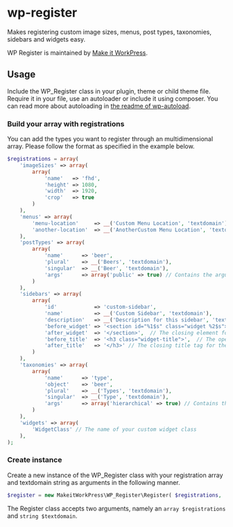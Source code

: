 # wp-register
Makes registering custom image sizes, menus, post types, taxonomies, sidebars and widgets easy. 

WP Register is maintained by [Make it WorkPress](https://www.makeitworkpress.com/wordpress-solutions/scripts/wp-register/).

## Usage
Include the WP_Register class in your plugin, theme or child theme file. Require it in your file, use an autoloader or include it using composer. You can read more about autoloading in [the readme of wp-autoload](https://github.com/makeitworkpress/wp-autoload).

### Build your array with registrations
You can add the types you want to register through an multidimensional array. Please follow the format as specified in the example below.

```php
$registrations = array(
    'imageSizes' => array(
        array(
            'name'   => 'fhd',
            'height' => 1080,
            'width'  => 1920,
            'crop'   => true
        )
    ),
    'menus' => array(
        'menu-location'     => __('Custom Menu Location', 'textdomain'),
        'another-location'  => __('AnotherCustom Menu Location', 'textdomain')
    ),     
    'postTypes' => array(
        array(
            'name'      => 'beer', 
            'plural'    => __('Beers', 'textdomain'), 
            'singular'  => __('Beer', 'textdomain'), 
            'args'      => array('public' => true) // Contains the arguments as they are supported by register_post_type. (optional)
        )
    ),
    'sidebars' => array(
        array(
            'id'            => 'custom-sidebar', 
            'name'          => __('Custom Sidebar', 'textdomain'), 
            'description'   => __('Description for this sidebar', 'textdomain'),
            'before_widget' => '<section id="%1$s" class="widget %2$s">', // The opening element for the widget (optional)
            'after_widget'  => '</section>',  // The closing element for the widget (optional)
            'before_title'  => '<h3 class="widget-title">',  // The opening title tag for the widget (optional)
            'after_title'   => '</h3>' // The closing title tag for the widget (optional)
        )
    ),    
    'taxonomies' => array(
        array(
            'name'      => 'type', 
            'object'    => 'beer', 
            'plural'    => __('Types', 'textdomain'), 
            'singular'  => __('Type', 'textdomain'),
            'args'      => array('hierarchical' => true) // Contains the arguments as they are supported by register_post_type. (optional)
        )
    ),
    'widgets' => array(
        'WidgetClass' // The name of your custom widget class
    ),
);
```
    
### Create instance
Create a new instance of the WP_Register class with your registration array and textdomain string as arguments in the following manner.

```php
$register = new MakeitWorkPress\WP_Register\Register( $registrations, 'textdomain' );
```

The Register class accepts two arguments, namely an ``array $registrations`` and ``string $textdomain``.